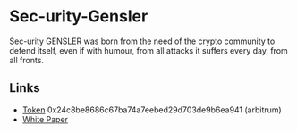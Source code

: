 # Sec-urity-Gensler

Sec-urity GENSLER was born from the need of the crypto community to defend itself, even if with humour, from all attacks it suffers every day, from all fronts.

## Links

- [Token](https://arbiscan.io/token/0x24c8be8686c67ba74a7eebed29d703de9b6ea941) 0x24c8be8686c67ba74a7eebed29d703de9b6ea941 (arbitrum)
- [White Paper](https://github.com/meme-factory/Sec-urity-Gensler/blob/main/white-paper.md)
